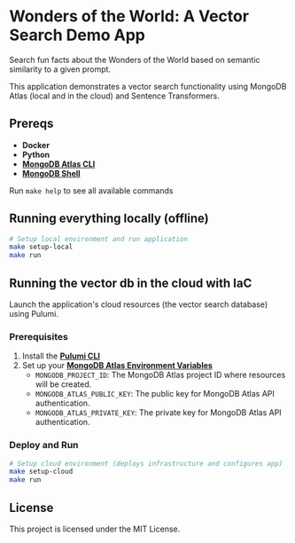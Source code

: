 # Wonders of the World: A Vector Search Demo App


Search fun facts about the Wonders of the World based on semantic similarity to a given prompt.

This application demonstrates a vector search functionality using MongoDB Atlas (local and in the cloud) and Sentence Transformers.


## Prereqs

- **Docker**
- **Python**
- **[MongoDB Atlas CLI](https://www.mongodb.com/docs/atlas/cli/current/install-atlas-cli/#install-the-atlas-cli)**
- **[MongoDB Shell](https://www.mongodb.com/docs/mongodb-shell/install/)**

Run `make help` to see all available commands

## Running everything locally (offline)

```sh
# Setup local environment and run application
make setup-local
make run
```

## Running the vector db in the cloud with IaC

Launch the application's cloud resources (the vector search database) using Pulumi.

### Prerequisites

1. Install the **[Pulumi CLI](https://www.pulumi.com/docs/get-started/install/)**
2. Set up your **[MongoDB Atlas Environment Variables](https://www.mongodb.com/cloud/atlas/register)**
    - `MONGODB_PROJECT_ID`: The MongoDB Atlas project ID where resources will be created.
    - `MONGODB_ATLAS_PUBLIC_KEY`: The public key for MongoDB Atlas API authentication.
    - `MONGODB_ATLAS_PRIVATE_KEY`: The private key for MongoDB Atlas API authentication.

### Deploy and Run

```sh
# Setup cloud environment (deploys infrastructure and configures app)
make setup-cloud
make run
```

## License

This project is licensed under the MIT License.
